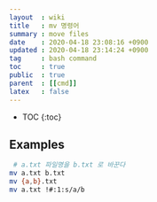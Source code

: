 ```yaml
---
layout  : wiki
title   : mv 명령어
summary : move files
date    : 2020-04-18 23:08:16 +0900
updated : 2020-04-18 23:14:24 +0900
tag     : bash command
toc     : true
public  : true
parent  : [[cmd]]
latex   : false
---
```

* TOC
{:toc}

## Examples
```sh
 # a.txt 파일명을 b.txt 로 바꾼다
mv a.txt b.txt
mv {a,b}.txt
mv a.txt !#:1:s/a/b
```
